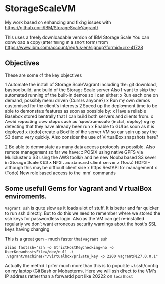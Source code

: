 StorageScaleVM
==============
My work based on enhancing and fixing issues with https://github.com/IBM/StorageScaleVagrant/

This uses a freely downloadable version of IBM Storage Scale
You can donwload a copy (after filling in a short form) from https://www.ibm.com/account/reg/us-en/signup?formid=urx-41728

Objectives
----------

These are some of the key objectives
    
   1 Automate the install of Storage ScaleVagrant including the: git download, basbox build, and build of the Storage Scale server
   Also I want to skip the automated running of the built-in demos so I can either:
         x Run each one on demand, possibly menu driven (Curses anyone?)
         x Run my own demos customised for the client's interests
   2 Speed up the deployment time to be able to demonstate features as soon as possible by:
         x Have a reliable Basebox stored bentrally that I can build both servers and clients from.
         x Avoid repeating slow steps such as `spectrumscale {install, deploy} eg ny detecting that they have already been run
         x Enable to GUI as soon as it is deployed
         x (todo) create a Boxfile of the server VM so can spin up say the S3 demo very quickly. Also consider the use of VirtualBox snapshots here?
         
   2 Be able to demonstate as many data access protocols as possible. Also remote management
     so far we have:
     x POSIX using native GPFS via Mulicluster
     x S3  using the AWS toolkiy and he new Nooba based S3 sever in Storage Scale CES
     x NFS : as standard client server
     x (Todo) HDFS  - although this may be difficult client side
     x https RestAPI for management
     x (Todo) New role based access to the 'mm' commands

     
     

Some usefull Gems for Vagrant and VirtualBox enviroments.
---------------------------------------------------------

`Vagrant ssh` is  quite slow as it loads a lot of stuff. It is better and far quicker to run ssh directly. 
But to do this we need to remember where we stored the ssh keys for passwordless login. 
Also as the VM can get re-installed regularly we don't want erroneous security warnings about the host's SSL keys having changing 

This is a great gem - much faster that `vagrant ssh`
```
alias fastssh="ssh -o StrictHostKeyChecking=no -o UserKnownHostsFile=/dev/null -i .vagrant/machines/*/virtualbox/private_key -p 2200 vagrant@127.0.0.1"
```
Actually the methid I prfer much more than this is to populate ~/.ssh/config on my laptop (Git Bash or Mobaxterm).
Here we will ssh direct to the VM's IP address rather than a forwardd port like 20222 on `localhost`


